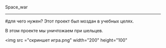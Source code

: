 Space_war

-----------------

#для чего нужен?
Этот проект был моздан в учебных целях.

В этом проекте мы уничтожаем при шельцев.

<img src ="скриншет игра.png" width="200" height="100"
